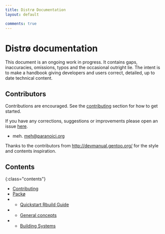 ```yaml
---
title: Distrø Documentation
layout: default

comments: true
---
```


Distrø documentation
====================
This document is an ongoing work in progress. It contains gaps, inaccuracies, omissions, typos and
the occasional outright lie. The intent is to make a handbook giving developers and users correct,
detailed, up to date technical content.

Contributors
------------
Contributions are encouraged. See the [contributing](/contributing.html#documentation) section for how to get started.

If you have any corrections, suggestions or improvements please open an issue
[here](https://github.com/distro/distro.github.com/issues).

* meh. <meh@paranoici.org>

Thanks to the contributors from http://devmanual.gentoo.org/ for the style and contents inspiration.

Contents
--------

{:class="contents"}
* [Contributing](/contributing.html#documentation)
* [Packø](/docs/packo/index.html)
* + [Quickstart Rbuild Guide](/docs/packo/quickstart.html)
* + [General concepts](/docs/packo/general-concepts.html)
* + [Building Systems](/docs/packo/building-systems.html)
